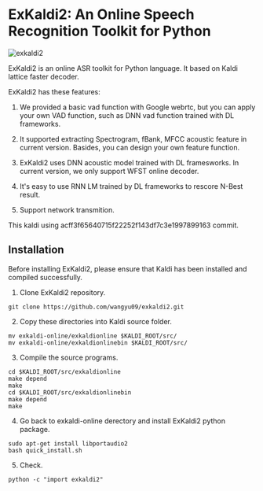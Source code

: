 # ExKaldi2: An Online Speech Recognition Toolkit for Python
![exkaldi2](https://github.com/wangyu09/exkaldi2/workflows/exkaldi2/badge.svg)

ExKaldi2 is an online ASR toolkit for Python language.
It based on Kaldi lattice faster decoder.

ExKaldi2 has these features:

1. We provided a basic vad function with Google webrtc, 
but you can apply your own VAD function, such as DNN
vad function trained with DL frameworks.

2. It supported extracting Spectrogram, fBank, MFCC acoustic feature in current version. Basides, you can design your own feature function.

3. ExKaldi2 uses DNN acoustic model trained with DL framesworks.
In current version, we only support WFST online decoder. 

4. It's easy to use RNN LM trained by DL frameworks to rescore N-Best result.

5. Support network transmition.

This kaldi using acff3f65640715f22252f143df7c3e1997899163 commit.

## Installation

Before installing ExKaldi2, please ensure that Kaldi has been installed and compiled successfully.

1. Clone ExKaldi2 repository.
```shell
git clone https://github.com/wangyu09/exkaldi2.git
``` 

2. Copy these directories into Kaldi source folder.
```shell
mv exkaldi-online/exkaldionline $KALDI_ROOT/src/
mv exkaldi-online/exkaldionlinebin $KALDI_ROOT/src/
```

3. Compile the source programs.
```shell
cd $KALDI_ROOT/src/exkaldionline
make depend
make
cd $KALDI_ROOT/src/exkaldionlinebin
make depend
make
```

4. Go back to exkaldi-online derectory and install ExKaldi2 python package.
```shell
sudo apt-get install libportaudio2
bash quick_install.sh
```

5. Check.
```shell
python -c "import exkaldi2"
```

